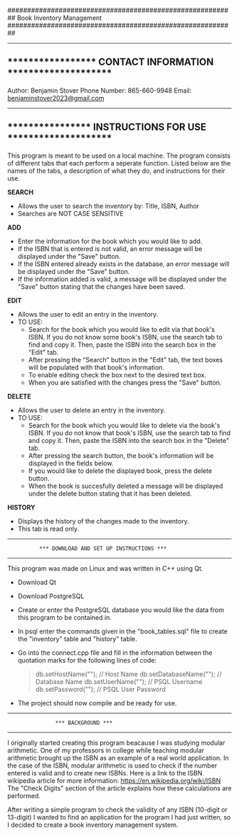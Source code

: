 ##########################################################
              Book Inventory Management
##########################################################

----------------------------------------------------------
***************** CONTACT INFORMATION ********************
----------------------------------------------------------
Author: Benjamin Stover
Phone Number: 865-660-9948
Email: benjaminstover2023@gmail.com

----------------------------------------------------------
**************** INSTRUCTIONS FOR USE ********************
----------------------------------------------------------
This program is meant to be used on a local machine.
The program consists of different tabs that each perform a 
seperate function. Listed below are the names of the tabs, a description
of what they do, and instructions for their use. 

**SEARCH**
- Allows the user to search the inventory by: Title, ISBN, Author
- Searches are NOT CASE SENSITIVE

**ADD**
- Enter the information for the book which you would like to add.
- If the ISBN that is entered is not valid, an error message will be
  displayed under the "Save" button.
- If the ISBN entered already exists in the database, an error message
  will be displayed under the "Save" button.
- If the information added is valid, a message will be
  displayed under the "Save" button stating that the 
  changes have been saved. 

**EDIT**
- Allows the user to edit an entry in the inventory.
- TO USE: 
   - Search for the book which you would like to edit 
     via that book's ISBN. If you do not know some book's
     ISBN, use the search tab to find and copy it. Then,
     paste the ISBN into the search box in the "Edit" tab.
   - After pressing the "Search" button in the "Edit" tab, 
     the text boxes will be populated with that book's
     information.
   - To enable editing check the box next to the desired text box. 
   - When you are satisfied with the changes press the "Save" button.

**DELETE**
- Allows the user to delete an entry in the inventory.
- TO USE: 
   - Search for the book which you would like to delete
     via the book's ISBN. If you do not know that book's 
     ISBN, use the search tab to find and copy it. Then,
     paste the ISBN into the search box in the "Delete" tab.
   - After pressing the search button, the book's information
     will be displayed in the fields below.
   - If you would like to delete the displayed book, 
     press the delete button.
   - When the book is succesfully deleted a message will be
     displayed under the delete button stating that it has
     been deleted.   

**HISTORY**
- Displays the history of the changes made to the inventory. 
- This tab is read only. 

----------------------------------------------------------
              *** DOWNLOAD AND SET UP INSTRUCTIONS ***
----------------------------------------------------------
This program was made on Linux and was written in C++ using Qt.

- Download Qt
- Download PostgreSQL
- Create or enter the PostgreSQL database you would like the data
  from this program to be contained in. 
- In psql enter the commands given in the "book_tables.sql" file to create 
  the "inventory" table and "history" table.
- Go into the connect.cpp file and fill in the information between the
  quotation marks for the following lines of code:
  
   > db.setHostName("");        // Host Name
   > db.setDatabaseName("");    // Database Name
   > db.setUserName("");        // PSQL Username
   > db.setPassword("");        // PSQL User Password

- The project should now compile and be ready for use.

----------------------------------------------------------
                   *** BACKGROUND ***
----------------------------------------------------------
I originally started creating this program beacause I was studying
modular arithmetic. One of my professors in college while teaching
modular arithmetic brought up the ISBN as an example of a real world 
application. In the case of the ISBN, modular arithmetic is used
to check if the number entered is valid and to create new ISBNs. 
Here is a link to the ISBN wikipedia article for more information: 
https://en.wikipedia.org/wiki/ISBN 
The "Check Digits" section of the article explains how these calculations are
performed. 

After writing a simple program to check the validity of any ISBN (10-digit or 13-digit) 
I wanted to find an application for the program I had just written, so I decided
to create a book inventory management system.  


